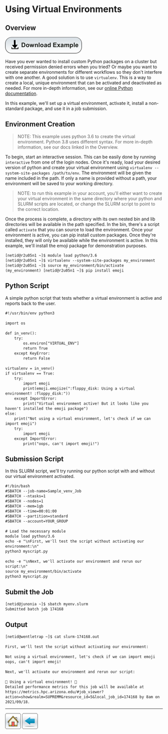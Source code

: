 # Using Virtual Environments

## Overview

[![](/Images/Download-Button.png)](Using-Virtualenv.tar.gz)

Have you ever wanted to install custom Python packages on a cluster but received permission denied errors when you tried? Or maybe you want to create separate environments for different workflows so they don't interfere with one another. A good solution is to use ```virtualenv```. This is a way to create a local, unique environment that can be activated and deactivated as needed. For more in-depth information, see our [online Python documentation](https://public.confluence.arizona.edu/display/UAHPC/Using+and+Installing+Python).

In this example, we'll set up a virtual environment, activate it, install a non-standard package, and use it in a job submission.


## Environment Creation
> NOTE: This example uses python 3.6 to create the virtual environment. Python 3.8 uses different syntax. For more in-depth information, see our docs linked in the Overview.

To begin, start an interactive session. This can be easily done by running ```interactive``` from one of the login nodes. Once it's ready, load your desired version of python and create your virtual environment using ```virtualenv --system-site-packages /path/to/env```. The environment will be given the name included in the path. If only a name is provided without a path, your environment will be saved to your working directory. 

> NOTE: to run this example in your account, you'll either want to create your virtual environment in the same directory where your python and SLURM scripts are located, or change the SLURM script to point to the correct location.

Once the process is complete, a directory with its own nested bin and lib directories will be available in the path specified. In the bin, there's a script called ```activate``` that you can source to load the environment. Once your environment is active, you can pip install custom packages. Once they're installed, they will only be available while the environment is active. In this example, we'll install the emoji package for demonstration purposes.

```
[netid@r2u05n1 ~]$ module load python/3.6
[netid@r2u05n1 ~]$ virtualenv --system-site-packages my_environment
[netid@r2u05n1 ~]$ source my_environment/bin/activate
(my_environment) [netid@r2u05n1 ~]$ pip install emoji
```

## Python Script
A simple python script that tests whether a virtual environment is active and reports back to the user. 
```
#!/usr/bin/env python3

import os

def in_venv():
    try:
        os.environ["VIRTUAL_ENV"]
        return True
    except KeyError:
        return False

virtualenv = in_venv()
if virtualenv == True:
    try:
        import emoji
        print(emoji.emojize(":floppy_disk: Using a virtual environment! :floppy_disk:"))
    except ImportError:
        print("Virtual environment active! But it looks like you haven't installed the emoji package")
else:
    print("Not using a virtual environment, let's check if we can import emoji")
    try:
        import emoji
    except ImportError:
        print("oops, can't import emoji!")
```

## Submission Script
In this SLURM script, we'll try running our python script with and without our virtual environment activated.
```
#!/bin/bash
#SBATCH --job-name=Sample_venv_Job
#SBATCH --ntasks=1
#SBATCH --nodes=1             
#SBATCH --mem=1gb                    
#SBATCH --time=00:01:00   
#SBATCH --partition=standard
#SBATCH --account=YOUR_GROUP

# Load the necessary module
module load python/3.6
echo -e "\nFirst, we'll test the script without activating our environment:\n"
python3 myscript.py

echo -e "\nNext, we'll activate our environment and rerun our script:\n" 
source my_environment/bin/activate
python3 myscript.py
```

## Submit the Job
```
[netid@junonia ~]$ sbatch myenv.slurm 
Submitted batch job 174168
```

## Output
```
[netid@wentletrap ~]$ cat slurm-174168.out 

First, we'll test the script without activating our environment:

Not using a virtual environment, let's check if we can import emoji
oops, can't import emoji!

Next, we'll activate our environment and rerun our script:

💾 Using a virtual environment! 💾
Detailed performance metrics for this job will be available at https://metrics.hpc.arizona.edu/#job_viewer?action=show&realm=SUPREMM&resource_id=5&local_job_id=174168 by 8am on 2021/09/18.
```

*****
[![](/Images/home.png)](https://ua-researchcomputing-hpc.github.io/) 
[![](/Images/back.png)](../)
